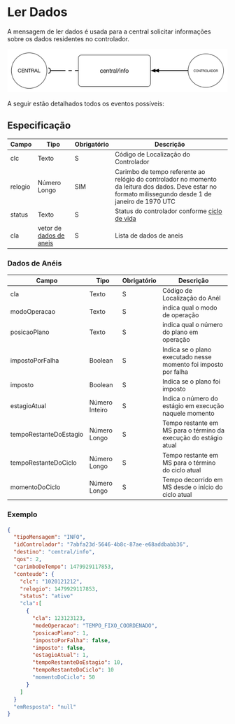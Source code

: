# Ler Dados
A mensagem de ler dados é usada para a central solicitar informações sobre os dados residentes no controlador.

![CONFIGURACAO_CONTROLADOR_CENTRAL](../../img/ler_dados.png)


A seguir estão detalhados todos os eventos possíveis:

## Especificação 
| Campo| Tipo | Obrigatório| Descrição |
| -----|-------|----------- | ----------------------- |
| clc         | Texto      |S| Código de Localização do Controlador|
| relogio      | Número Longo | SIM|  Carimbo de tempo referente ao relógio do controlador no momento da leitura dos dados. Deve estar no formato milissegundo desde 1 de janeiro de 1970 UTC|
| status      | Texto      |S| Status do controlador conforme [ciclo de vida](/protocolos/alto_nivel/ciclo_vida/)   |
| cla| vetor de [dados de aneis](#dados-de-aneis)|S| Lista de dados de aneis|


### Dados de Anéis

| Campo| Tipo | Obrigatório| Descrição |
| ------|------|----------- | ----------------------- |
| cla         | Texto      |S| Código de Localização do Anél|
| modoOperacao| Texto      |S| indica qual o modo de operação|
| posicaoPlano| Texto      |S| indica qual o número do plano em operação|
| impostoPorFalha| Boolean |S| Indica se o plano executado nesse momento foi imposto por falha|
| imposto      | Boolean   |S| Indica se o plano foi imposto|
| estagioAtual| Número Inteiro |S| Indica o número do estágio em execução naquele momento|
| tempoRestanteDoEstagio| Número Longo     |S| Tempo restante em MS para o término da execução do estágio atual |
| tempoRestanteDoCiclo| Número Longo      |S| Tempo restante em MS para o término do ciclo atual|
| momentoDoCiclo| Número Longo      |S| Tempo decorrido em MS desde o início do ciclo atual|

### Exemplo


```JSON
{
  "tipoMensagem": "INFO",
  "idControlador": "7abfa23d-5646-4b8c-87ae-e68addbabb36",
  "destino": "central/info",
  "qos": 2,
  "carimboDeTempo": 1479929117853,
  "conteudo": {
    "clc": "1020121212",
    "relogio": 1479929117853,
    "status": "ativo"
    "cla":[
      {
        "cla": 123123123,
        "modeOperacao": "TEMPO_FIXO_COORDENADO",
        "posicaoPlano": 1,
        "impostoPorFalha": false,
        "imposto": false,
        "estagioAtual": 1,
        "tempoRestanteDoEstagio": 10,
        "tempoRestanteDoCiclo": 10
        "momentoDoCiclo": 50
      }
    ]
  }
  "emResposta": "null"
}
```






